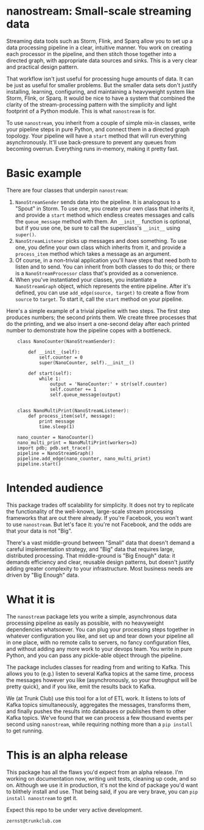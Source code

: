 # nanostream: Small-scale streaming data

Streaming data tools such as Storm, Flink, and Sparq allow you to set up a data
processing pipeline in a clear, intuitive manner. You work on creating each
processor in the pipeline, and then stitch those together into a directed
graph, with appropriate data sources and sinks. This is a very clear and practical
design pattern.

That workflow isn't just useful for processing huge amounts of data. It can be
just as useful for smaller problems. But the smaller data sets
don't justify installing, learning, configuring, and maintaining a heavyweight
system like Storm, Flink, or Sparq. It would be nice to have a system that
combined the clarity of the stream-processing pattern with the simplicity and
light footprint of a Python module. This is what `nanostream` is for.

To use `nanostream`, you inherit from a couple of simple mix-in classes, write
your pipeline steps in pure Python, and connect them in a directed graph
topology. Your pipeline will have a `start` method that will run everything
asynchronously. It'll use back-pressure to prevent any queues from becoming
overrun. Everything runs in-memory, making it pretty fast.

# Basic example

There are four classes that underpin `nanostream`:

1. `NanoStreamSender` sends data into the pipeline. It is analogous to a
   "Spout" in Storm. To use one, you create your own class that inherits it,
   and provide a `start` method which endless creates messages and calls the
   `queue_message` method with them. An `__init__` function is optional, but if
   you use one, be sure to call the superclass's `__init__` using `super()`.
2. `NanoStreamListener` picks up messages and does something. To use one, you
   define your own class which inherits from it, and provide a `process_item`
   method which takes a message as an argument.
3. Of course, in a non-trivial application you'll have steps that need both to
   listen and to send. You can inherit from both classes to do this; or there
   is a `NanoStreamProcessor` class that's provided as a convenience.
4. When you've instantiated your classes, you instantiate a `NanoStreamGraph`
   object, which represents the entire pipeline. After it's defined, you can
   use `add_edge(source, target)` to create a flow from `source` to `target`.
   To start it, call the `start` method on your pipeline.

Here's a simple example of a trivial pipeline with two steps. The first step
produces numbers; the second prints them. We create three processes that do the
printing, and we also insert a one-second delay after each printed number to
demonstrate how the pipeline copes with a bottleneck.

```
    class NanoCounter(NanoStreamSender):
   
        def __init__(self):
            self.counter = 0
            super(NanoCounter, self).__init__()
        
        def start(self):
            while 1:
                output = 'NanoCounter:' + str(self.counter)
                self.counter += 1
                self.queue_message(output)

    
    class NanoMultiPrint(NanoStreamListener):
        def process_item(self, message):
            print message
            time.sleep(1)

    nano_counter = NanoCounter()
    nano_multi_print = NanoMultiPrint(workers=3)
    import pdb; pdb.set_trace()
    pipeline = NanoStreamGraph()
    pipeline.add_edge(nano_counter, nano_multi_print)
    pipeline.start()
```



# Intended audience

This package trades off scalability for simplicity. It does not try to
replicate the functionality of the well-known, large-scale stream processing
frameworks that are out there already.  If you're Facebook, you won't want to
use `nanostream`. But let's face it: you're not Facebook, and the odds are that
your data is not "Big".

There's a vast middle-ground between "Small" data that doesn't demand a careful
implementation strategy, and "Big" data that requires large, distributed
processing. That middle-ground is "Big Enough" data: it demands efficiency and
clear, reusable design patterns, but doesn't justify adding greater complexity
to your infrastructure. Most business needs are driven by "Big Enough" data.

# What it is

The `nanostream` package lets you write a simple, asynchronous data processing
pipeline as easily as possible, with no heavyweight dependencies whatsoever.
You can plug your processing steps together in whatever configuration you like,
and set up and tear down your pipeline all in one place, with no remote calls
to servers, no fancy configuration files, and without adding any more work to
your devops team. You write in pure Python, and you can pass any pickle-able
object through the pipeline.

The package includes classes for reading from and writing to Kafka. This allows
you to (e.g.) listen to several Kafka topics at the same time, process the
messages however you like (asynchronously, so your throughput will be pretty
quick), and if you like, emit the results back to Kafka.

We (at Trunk Club) use this tool for a lot of ETL work. It listens to lots of
Kafka topics simultaneously, aggregates the messages, transforms them, and
finally pushes the results into databases or publishes them to other Kafka
topics. We've found that we can process a few thousand events per second using
`nanostream`, while requiring nothing more than a `pip install` to get running.

# This is an alpha release

This package has all the flaws you'd expect from an alpha release. I'm working
on documentation now, writing unit tests, cleaning up code, and so on. Although
we use it in production, it's not the kind of package you'd want to blithely
install and use. That being said, if you are very brave, you can `pip install
nanostream` to get it.

Expect this repo to be under very active development.

`zernst@trunkclub.com`

